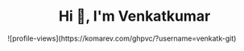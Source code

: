 <h1 align="center">Hi 👋, I'm Venkatkumar</h1>
![profile-views](https://komarev.com/ghpvc/?username=venkatk-git)
